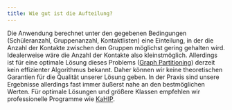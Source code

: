 ```yaml
---
title: Wie gut ist die Aufteilung?
---
```


Die Anwendung berechnet unter den gegebenen Bedingungen (Schüleranzahl, Gruppenanzahl, Kontaktlisten) eine Einteilung, in der die Anzahl der Kontakte zwischen den Gruppen möglichst gering gehalten wird. Idealerweise wäre die Anzahl der Kontakte also kleinstmöglich. Allerdings ist für eine optimale Lösung dieses Problems (<a href="https://en.wikipedia.org/wiki/Graph_partition" rel="noopener" target="_blank">Graph Partitioning</a >) derzeit kein effizienter Algorithmus bekannt. Daher können wir keine theoretischen Garantien für die Qualität unserer Lösung geben. In der Praxis sind unsere Ergebnisse allerdings fast immer äußerst nahe an den bestmöglichen Werten. Für optimale Lösungen und größere Klassen empfehlen wir professionelle Programme wie <a href="https://kahip.github.io/" rel="noopener" target="_blank">KaHIP</a >.
